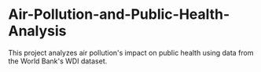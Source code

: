# Air-Pollution-and-Public-Health-Analysis
This project analyzes air pollution's impact on public health using data from the World Bank's WDI dataset.
